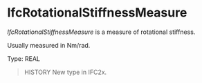 # IfcRotationalStiffnessMeasure

_IfcRotationalStiffnessMeasure_ is a measure of rotational stiffness.

Usually measured in Nm/rad.

Type: REAL

> HISTORY  New type in IFC2x.
